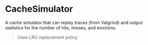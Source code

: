 # CacheSimulator
A cache simulator that can replay traces (from Valgrind) and output statistics for the number of hits, misses, and evictions.
> Uses LRU replacement policy
